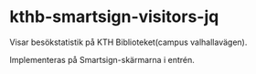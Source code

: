 # kthb-smartsign-visitors-jq

Visar besökstatistik på KTH Biblioteket(campus valhallavägen).

Implementeras på Smartsign-skärmarna i entrén.
